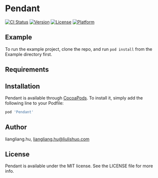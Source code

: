 # Pendant

[![CI Status](https://img.shields.io/travis/liangliang.hu/Pendant.svg?style=flat)](https://travis-ci.org/liangliang.hu/Pendant)
[![Version](https://img.shields.io/cocoapods/v/Pendant.svg?style=flat)](https://cocoapods.org/pods/Pendant)
[![License](https://img.shields.io/cocoapods/l/Pendant.svg?style=flat)](https://cocoapods.org/pods/Pendant)
[![Platform](https://img.shields.io/cocoapods/p/Pendant.svg?style=flat)](https://cocoapods.org/pods/Pendant)

## Example

To run the example project, clone the repo, and run `pod install` from the Example directory first.

## Requirements

## Installation

Pendant is available through [CocoaPods](https://cocoapods.org). To install
it, simply add the following line to your Podfile:

```ruby
pod 'Pendant'
```

## Author

liangliang.hu, liangliang.hu@liulishuo.com

## License

Pendant is available under the MIT license. See the LICENSE file for more info.
